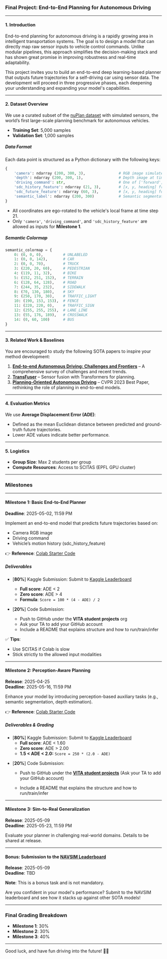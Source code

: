 ### Final Project: End-to-End Planning for Autonomous Driving

---

#### 1. Introduction

End-to-end planning for autonomous driving is a rapidly growing area in intelligent transportation systems. The goal is to design a model that can directly map raw sensor inputs to vehicle control commands. Unlike modular pipelines, this approach simplifies the decision-making stack and has shown great promise in improving robustness and real-time adaptability.

This project invites you to build an end-to-end deep learning-based planner that outputs future trajectories for a self-driving car using sensor data. The development will proceed in three progressive phases, each deepening your understanding and expanding your model's capabilities.

---

#### 2. Dataset Overview

We use a curated subset of the [nuPlan dataset](https://www.nuscenes.org/nuplan) with simulated sensors, the world’s first large-scale planning benchmark for autonomous vehicles.

- **Training Set**: 5,000 samples
- **Validation Set**: 1,000 samples

##### Data Format
Each data point is structured as a Python dictionary with the following keys:

```python
{
    'camera': ndarray (200, 300, 3),               # RGB image simulated at time step 21 
    'depth': ndarray (200, 300, 1),                # Depth image at time step 21
    'driving_command': str,                        # One of ['forward', 'left', 'right']
    'sdc_history_feature': ndarray (21, 3),        # [x, y, heading] from past 21 steps
    'sdc_future_feature': ndarray (60, 3),         # [x, y, heading] for the next 60 steps
    'semantic_label': ndarray (200, 300)           # Semantic segmentation map
}
```

- All coordinates are ego-rotated to the vehicle's local frame at time step 21.
- Only `'camera'`, `'driving_command'`, and `'sdc_history_feature'` are allowed as inputs for **Milestone 1**.

##### Semantic Colormap
```python
semantic_colormap = {
    0: (0, 0, 0),         # UNLABELED
    1: (0, 0, 142),       # CAR
    2: (0, 0, 70),        # TRUCK
    3: (220, 20, 60),     # PEDESTRIAN
    4: (119, 11, 32),     # BIKE
    5: (152, 251, 152),   # TERRAIN
    6: (128, 64, 128),    # ROAD
    7: (244, 35, 232),    # SIDEWALK
    8: (70, 130, 180),    # SKY
    9: (250, 170, 30),    # TRAFFIC_LIGHT
    10: (190, 153, 153),  # FENCE
    11: (220, 220, 0),    # TRAFFIC_SIGN
    12: (255, 255, 255),  # LANE_LINE
    13: (55, 176, 189),   # CROSSWALK
    14: (0, 60, 100)      # BUS
}
```

---

#### 3. Related Work & Baselines

You are encouraged to study the following SOTA papers to inspire your method development:

1. [**End-to-end Autonomous Driving: Challenges and Frontiers**](https://arxiv.org/abs/2306.16927) – A comprehensive survey of challenges and recent trends.
2. [**TransFuser**](https://ieeexplore.ieee.org/stamp/stamp.jsp?arnumber=9863660) – Sensor fusion with Transformers for planning.
3. [**Planning-Oriented Autonomous Driving**](https://arxiv.org/abs/2212.10156) – CVPR 2023 Best Paper, rethinking the role of planning in end-to-end models.

---

#### 4. Evaluation Metrics

We use **Average Displacement Error (ADE)**:

- Defined as the mean Euclidean distance between predicted and ground-truth future trajectories.
- Lower ADE values indicate better performance.

---

#### 5. Logistics

- **Group Size**: Max 2 students per group
- **Compute Resources**: Access to SCITAS (EPFL GPU cluster)

---

### Milestones

---

#### Milestone 1: Basic End-to-End Planner
**Deadline**: 2025-05-02, 11:59 PM

Implement an end-to-end model that predicts future trajectories based on:

- Camera RGB image
- Driving command
- Vehicle’s motion history (sdc_history_feature)

👉 **Reference**: [Colab Starter Code](https://colab.research.google.com/drive/16u0e_gKDLL4cPmCxYaRqdxp9bWKj-Buv?usp=sharing)

##### Deliverables
- [**80%**] Kaggle Submission: Submit to [Kaggle Leaderboard](https://www.kaggle.com/t/338eec1b2cd346eaa3b569340ab2de19)
  - **Full score**: ADE < 2
  - **Zero score**: ADE > 4
  - **Formula**: `Score = 100 * (4 - ADE) / 2`

- [**20%**] Code Submission:
  - Push to GitHub under the **VITA student projects** org
  - Ask your TA to add your GitHub account
  - Include a README that explains structure and how to run/train/infer

✅ **Tips**:
- Use SCITAS if Colab is slow
- Stick strictly to the allowed input modalities

---

#### Milestone 2: Perception-Aware Planning
**Release**: 2025-04-25  
**Deadline**: 2025-05-16, 11:59 PM

Enhance your model by introducing perception-based auxiliary tasks (e.g., semantic segmentation, depth estimation).


👉 **Reference**: [Colab Starter Code](https://colab.research.google.com/drive/1Jpr07VUO_ZjF2YOuxr9lKO3U9jvZ6q2-?usp=sharing)

##### Deliverables & Grading

- [**80%**] Kaggle Submission: Submit to [Kaggle Leaderboard](https://www.kaggle.com/t/a7295af1cfa349eeb57d08538d44cf58)
  - **Full score**: ADE < 1.60
  - **Zero score**: ADE > 2.00
  - **1.5 < ADE < 2.0:** `Score = 250 * (2.0 - ADE) `

[//]: # (  - **Formula**: `Score = 100 * &#40;4 - ADE&#41; / 2`)

[//]: # ()
- [**20%**] Code Submission:

  - Push to GitHub under the **[VITA student projects](https://github.com/vita-student-projects)** (Ask your TA to add your GitHub account)

  - Include a README that explains the structure and how to run/train/infer

---

#### Milestone 3: Sim-to-Real Generalization
**Release**: 2025-05-09  
**Deadline**: 2025-05-23, 11:59 PM

Evaluate your planner in challenging real-world domains. Details to be shared at release.

---

#### Bonus: Submission to the [NAVSIM Leaderboard](https://huggingface.co/spaces/AGC2024-P/e2e-driving-navsim)
**Release**: 2025-05-09   
**Deadline**: TBD

**Note**: This is a bonus task and is not mandatory.

Are you confident in your model's performance? Submit to the NAVSIM leaderboard and see how it stacks up against other SOTA models!

---

### Final Grading Breakdown

- **Milestone 1**: 30%
- **Milestone 2**: 30%
- **Milestone 3**: 40%

---

Good luck, and have fun driving into the future! 🚗💨

